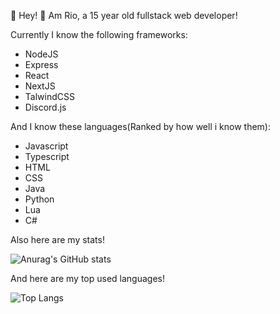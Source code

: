 👋 Hey!
📜 Am Rio, a 15 year old fullstack web developer!

Currently I know the following frameworks:
- NodeJS
- Express
- React
- NextJS
- TalwindCSS
- Discord.js

And I know these languages(Ranked by how well i know them):
- Javascript
- Typescript
- HTML
- CSS
- Java
- Python
- Lua
- C#

Also here are my stats!

![Anurag's GitHub stats](https://github-readme-stats.vercel.app/api?username=RioTheDev)

And here are my top used languages!

![Top Langs](https://github-readme-stats.vercel.app/api/top-langs/?username=RioTheDev)
